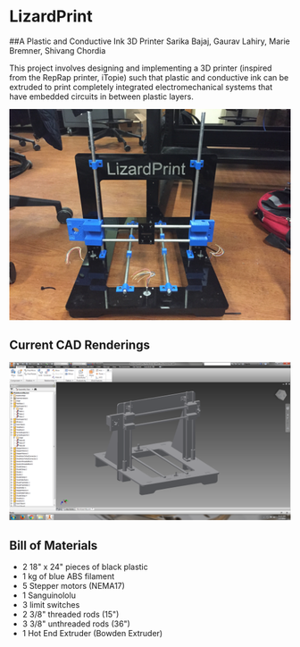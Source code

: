 # LizardPrint
##A Plastic and Conductive Ink 3D Printer
Sarika Bajaj, Gaurav Lahiry, Marie Bremner, Shivang Chordia 

This project involves designing and implementing a 3D printer (inspired from the RepRap printer, iTopie) such that plastic and conductive ink can be extruded to print completely integrated electromechanical systems that have embedded circuits in between plastic layers. 

![alt text](IMG_9564.jpeg)

## Current CAD Renderings

![alt text](CurrentAssemblyPhoto.png)

## Bill of Materials
* 2 18" x 24" pieces of black plastic
* 1 kg of blue ABS filament
* 5 Stepper motors (NEMA17) 
* 1 Sanguinololu
* 3 limit switches
* 2 3/8" threaded rods (15")
* 3 3/8" unthreaded rods (36")
* 1 Hot End Extruder (Bowden Extruder) 
